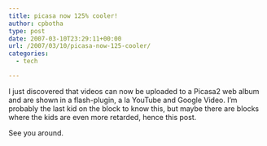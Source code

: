 ```yaml
---
title: picasa now 125% cooler!
author: cpbotha
type: post
date: 2007-03-10T23:29:11+00:00
url: /2007/03/10/picasa-now-125-cooler/
categories:
  - tech

---
```

I just discovered that videos can now be uploaded to a Picasa2 web album and are shown in a flash-plugin, a la YouTube and Google Video. I&#8217;m probably the last kid on the block to know this, but maybe there are blocks where the kids are even more retarded, hence this post.

See you around.
